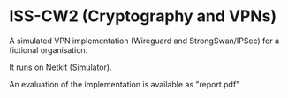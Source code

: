 # ISS-CW2 (Cryptography and VPNs)

A simulated VPN implementation (Wireguard and StrongSwan/IPSec) for a fictional organisation.

It runs on Netkit (Simulator).

An evaluation of the implementation is available as "report.pdf"
